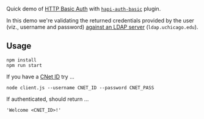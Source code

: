 Quick demo of [HTTP Basic Auth](http://en.wikipedia.org/wiki/Basic_access_authentication) with [`hapi-auth-basic`](https://github.com/hapijs/hapi-auth-basic) plugin.

In this demo we're validating the returned credentials provided by the user
(viz., username and password) [against an LDAP server](http://en.wikipedia.org/wiki/Lightweight_Directory_Access_Protocol#Bind_.28authenticate.29) (`ldap.uchicago.edu`).


## Usage

    npm install
    npm run start

If you have a [CNet ID](https://itservices.uchicago.edu/services/cnetid) try ...

    node client.js --username CNET_ID --password CNET_PASS

If authenticated, should return ...

    'Welcome <CNET_ID>!'

